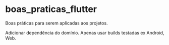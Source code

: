 # boas_praticas_flutter
Boas práticas para serem aplicadas aos projetos.


Adicionar dependência do domínio.
Apenas usar builds testadas ex  Android, Web.
